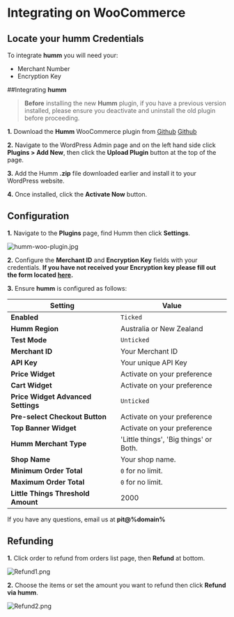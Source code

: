 # **Integrating on WooCommerce**

## Locate your **humm** Credentials

To integrate **humm** you will need your:

* Merchant Number
* Encryption Key

##Integrating **humm**

> **Before** installing the new **Humm** plugin, if you have a previous version installed, please ensure you deactivate and uninstall the old plugin before proceeding.

**1.** Download the **Humm** WooCommerce plugin from <span style=display:%au-only%><a href = "https://github.com/shophumm/humm-au-woocommerce/archive/master.zip">Github</a></span> <span style=display:%nz-only%><a href = "https://github.com/shophumm/humm-nz-woocommerce/archive/master.zip">Github</a></span>

**2.** Navigate to the WordPress Admin page and on the left hand side click **Plugins > Add New**, then click the **Upload Plugin** button at the top of the page.

**3.** Add the Humm **.zip** file downloaded earlier and install it to your WordPress website.

**4.** Once installed, click the **Activate Now** button.

## Configuration

**1.** Navigate to the **Plugins** page, find Humm then click **Settings**.

![humm-woo-plugin.jpg](/img/ecommerce/woocommerce/humm-woo-plugin.jpg)

**2.** Configure the **Merchant ID** and **Encryption Key** fields with your credentials.
	**If you have not received your Encryption key please fill out the form located [here](https://docs.shophumm.com.au/request_api/).**

**3.** Ensure **humm** is configured as follows:

|**Setting**|**Value**|
-------|-----
**Enabled**| `Ticked`
**Humm Region**| Australia or New Zealand
**Test Mode**| `Unticked`
**Merchant ID** | Your Merchant ID
**API Key** | Your unique API Key
**Price Widget**| Activate on your preference
**Cart Widget** | Activate on your preference
**Price Widget Advanced Settings**|`Unticked`
**Pre-select Checkout Button**| Activate on your preference
**Top Banner Widget**| Activate on your preference
**Humm Merchant Type**| 'Little things', 'Big things' or Both.
**Shop Name**| Your shop name.	
**Minimum Order Total**| `0` for no limit.
**Maximum Order Total**| `0` for no limit.
**Little Things Threshold Amount** | 2000

If you have any questions, email us at <strong>pit@%domain%</strong></span>

## Refunding

**1.** Click order to refund from orders list page, then **Refund** at bottom.

![Refund1.png](/img/ecommerce/woocommerce/refund1.png)

**2.** Choose the items or set the amount you want to refund then click **Refund via humm**.

![Refund2.png](/img/ecommerce/woocommerce/refund2.png)
